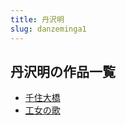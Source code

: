 ```yaml
---
title: 丹沢明
slug: danzeminga1
---
```


## 丹沢明の作品一覧

- [千住大橋](qianzhudaqiao03)
- [工女の歌](gongnunoge01)
